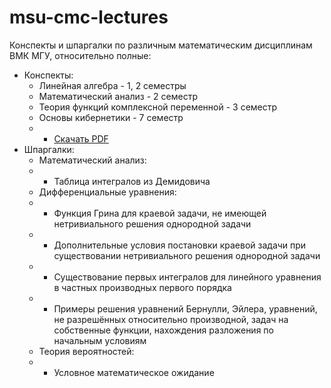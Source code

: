 msu-cmc-lectures
================

Конспекты и шпаргалки по различным математическим дисциплинам ВМК МГУ, относительно полные:
- Конспекты:
  - Линейная алгебра - 1, 2 семестры
  - Математический анализ - 2 семестр
  - Теория функций комплексной переменной - 3 семестр
  - Основы кибернетики - 7 семестр
  - * [Скачать PDF](https://github.com/downloads/tiandrey/msu-cmc-lectures/cybernetics.pdf)
- Шпаргалки:
  - Математический анализ:
  - * Таблица интегралов из Демидовича
  - Дифференциальные уравнения:
  - * Функция Грина для краевой задачи, не имеющей нетривиального решения однородной задачи
  - * Дополнительные условия постановки краевой задачи при существовании нетривиального решения однородной задачи
  - * Существование первых интегралов для линейного уравнения в частных производных первого порядка
  - * Примеры решения уравнений Бернулли, Эйлера, уравнений, не разрешённых относительно производной, задач на собственные функции, нахождения разложения по начальным условиям
  - Теория вероятностей:
  - * Условное математическое ожидание
